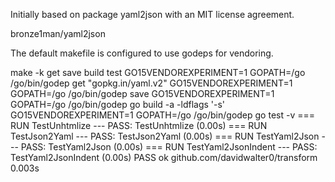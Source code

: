 Initially based on package yaml2json with an MIT license agreement.

bronze1man/yaml2json

The default makefile is configured to use godeps for vendoring.

make -k get save build test
GO15VENDOREXPERIMENT=1 GOPATH=/go /go/bin/godep get "gopkg.in/yaml.v2" 
GO15VENDOREXPERIMENT=1 GOPATH=/go /go/bin/godep save
GO15VENDOREXPERIMENT=1 GOPATH=/go /go/bin/godep go build -a -ldflags '-s'
GO15VENDOREXPERIMENT=1 GOPATH=/go /go/bin/godep go test -v
=== RUN   TestUnhtmlize
--- PASS: TestUnhtmlize (0.00s)
=== RUN   TestJson2Yaml
--- PASS: TestJson2Yaml (0.00s)
=== RUN   TestYaml2Json
--- PASS: TestYaml2Json (0.00s)
=== RUN   TestYaml2JsonIndent
--- PASS: TestYaml2JsonIndent (0.00s)
PASS
ok  	github.com/davidwalter0/transform	0.003s

